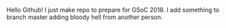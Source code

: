 Hello Github!
I just make repo to prepare for GSoC 2018.
I add something to branch master
adding bloody hell from another person.
